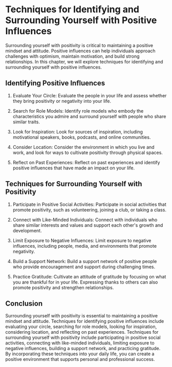 # Techniques for Identifying and Surrounding Yourself with Positive Influences

Surrounding yourself with positivity is critical to maintaining a positive mindset and attitude. Positive influences can help individuals approach challenges with optimism, maintain motivation, and build strong relationships. In this chapter, we will explore techniques for identifying and surrounding yourself with positive influences.

Identifying Positive Influences
-------------------------------

1. Evaluate Your Circle: Evaluate the people in your life and assess whether they bring positivity or negativity into your life.

2. Search for Role Models: Identify role models who embody the characteristics you admire and surround yourself with people who share similar traits.

3. Look for Inspiration: Look for sources of inspiration, including motivational speakers, books, podcasts, and online communities.

4. Consider Location: Consider the environment in which you live and work, and look for ways to cultivate positivity through physical spaces.

5. Reflect on Past Experiences: Reflect on past experiences and identify positive influences that have made an impact on your life.

Techniques for Surrounding Yourself with Positivity
---------------------------------------------------

1. Participate in Positive Social Activities: Participate in social activities that promote positivity, such as volunteering, joining a club, or taking a class.

2. Connect with Like-Minded Individuals: Connect with individuals who share similar interests and values and support each other's growth and development.

3. Limit Exposure to Negative Influences: Limit exposure to negative influences, including people, media, and environments that promote negativity.

4. Build a Support Network: Build a support network of positive people who provide encouragement and support during challenging times.

5. Practice Gratitude: Cultivate an attitude of gratitude by focusing on what you are thankful for in your life. Expressing thanks to others can also promote positivity and strengthen relationships.

Conclusion
----------

Surrounding yourself with positivity is essential to maintaining a positive mindset and attitude. Techniques for identifying positive influences include evaluating your circle, searching for role models, looking for inspiration, considering location, and reflecting on past experiences. Techniques for surrounding yourself with positivity include participating in positive social activities, connecting with like-minded individuals, limiting exposure to negative influences, building a support network, and practicing gratitude. By incorporating these techniques into your daily life, you can create a positive environment that supports personal and professional success.
